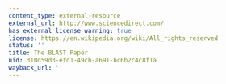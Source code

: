 ```yaml
---
content_type: external-resource
external_url: http://www.sciencedirect.com/
has_external_license_warning: true
license: https://en.wikipedia.org/wiki/All_rights_reserved
status: ''
title: The BLAST Paper
uid: 310d59d3-efd1-49cb-a691-bc6b2c4c8f1a
wayback_url: ''
---
```

